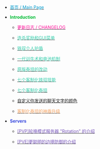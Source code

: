 - [<font color="#0099CC">首页 / Main Page</font>](/)

- <strong><font color="#00BB33">Introduction</font></strong>

  - [<font color="#FF1199">更新日志 / CHANGELOG</font>](changelog.md)

  - [<font color="#33CCAA">连杀奖励和GUI菜单</font>](docs/killstreak.md)

  - [<font color="#33CCAA">铁驭个人护盾</font>](docs/pilotshield.md)

  - [<font color="#33CCAA">一代训牛术和电池机制</font>](docs/rodeo.md)

  - [<font color="#33CCAA">原版泰坦的改动</font>](docs/vanillatitan.md)

  - [<font color="#33CCAA">七个客制化铁驭技能</font>](docs/modifyskill.md)

  - [<font color="#33CCAA">七个客制化泰坦</font>](docs/modifytitan.md)

  - [<span class="gradient-text">自定义你发送的聊天文字的颜色</span>](docs/colorchat.md)

  - [<font color="#F4A261">客制化泰坦的神盾升级</font>](docs/fdupgrade.md)

- <strong><font color="#3344DD">Servers</font></strong>

  - [<font color="#7755BB">[PVP]轮换模式服务器 "Rotation" 的介绍</font>](docs/rotation.md)

  - [<font color="#7755BB">[PVE]更聪明的边境防御的介绍</font>](docs/smartfd.md)

<!--
- <strong><font color="#DD8866">Developer</font></strong>

  - [<font color="#FF9966">Music API(未完成)</font>](dev/musicapi.md)

  - [<font color="#33CCAA">关于关闭进游戏时的黑屏</font>](docs/stop_show_the_fking_docs.md)
  - [<font color="#AA88FF">Stable中各个模式的改动</font>](docs/mode_for_stable.md)
  - [<font color="#7755BB">无限火力Stable</font>](docs/stable.md)
  - [<font color="#7755BB">无限火力Rotation</font>](docs/rotation.md)
  - [<font color="#AA88FF">Rotation中各个模式的改动</font>](docs/mode_for_rotation.md)
  - [<font color="#7755BB">Stable | 这个服务器是怎么爽怎么改的 | 只保证没超模怪</font>](docs/stable.md)
  - [<font color="#7755BB">Rotation | 这个服务器是带轮换模式的 | 只会在合理范围内改动</font>](docs/rotation.md)
-->
